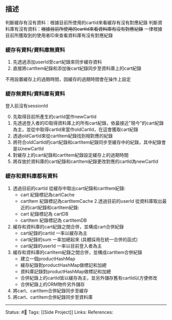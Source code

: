 ## 描述


判斷緩存有沒有資料：根據目前所使用的cartId來看緩存有沒有對應紀錄
判斷資料庫有沒有資料：~~根據目前所使用的cartId來看資料庫有沒有對應紀錄~~
									     一律根據目前所獲取到的使用者ID來查看資料庫有沒有對應紀錄
### 緩存有資料/資料庫無資料
1. 先透過添加userId至cart紀錄來同步緩存資料
2. 直接將cartItem紀錄和添加後cart紀錄同步至資料庫上的cart紀錄

不用設置緩存上的過期時間，因緩存的過期時間會在操作上設定



### 緩存無資料/資料庫有資料
登入前沒有sessionId

0. 先取得目前所產生的cartId當作newCartId
1. 先透過登入者的ID取得資料庫上的所有cart紀錄，依最接近"現今"的cart紀錄為主，並從中取得cartId來當作oldCartId，在這會獲取cart紀錄
2. 透過oldCartId來從cartItem紀錄找到相對應的紀錄
3.  將符合oldCartId的cart紀錄和cartItem紀錄同步至緩存中的紀錄，其中紀錄會是以newCartId
4.  對緩存上的cart紀錄和cartItem紀錄設定緩存上的過期時間
5. 將存放於資料庫的cart紀錄和cartItem紀錄更改對應的cartId為newCartId





### 緩存和資料庫都有資料

1. 透過目前的cartId 從緩存中取出cart紀錄和cartItem紀錄:
	- cart 紀錄標記為cartCache
	- cartItem 紀錄標記為cartItemCache
2.透過目前的userId 從資料庫取出最近的cart紀錄和cartItem紀錄:
	- cart 紀錄標記為 cartDB
	- cartItem 紀錄標記為 cartItemDB
3. 緩存和資料庫的cart紀錄之間合併，並構成cart合併紀錄
	- cart紀錄的cartId 一率以緩存為主 
	- cart紀錄的sum 一率加總起來 (具體採用在統一合併的函式)
	- cart紀錄的userId 一率以目前登入者為主
4. 緩存和資料庫的cartItem紀錄之間合併，並構成cartItem合併紀錄
	- 建立一個productHashMap
	- 緩存紀錄對productHashMap做標記和加總
	- 資料庫記錄對productHashMap做標記和加總
	- 合併紀錄上的cartId皆以緩存為主，並另外儲存舊有cartId以方便修改
	- 合併紀錄上的ORM物件另外儲存
5. 將cart、cartItem合併紀錄同步至緩存
6. 將cart、cartItem合併紀錄同步至資料庫
	
---
Status: #🌱 
Tags:
[[Side Project]]
Links:
References: